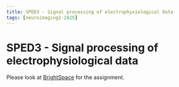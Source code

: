 ```yaml
---
title: SPED3 - Signal processing of electrophysiological data
tags: [neuroimaging2-2425]
---
```


# SPED3 - Signal processing of electrophysiological data

Please look at [BrightSpace](https://brightspace.ru.nl/d2l/home/502448) for the assignment.

